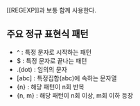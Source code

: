 [[REGEXP]]과 보통 함께 사용한다.

## 주요 정규 표현식 패턴
- ^ : 특정 문자로 시작하는 패턴
- $ : 특정 문자로 끝나는 패턴
- .(dot) : 임의의 문자
- [abc] : 특정집합(abc)에 속하는 문자열
- {n} : 해당 패턴이 n회 반복
- {n, m} : 해당 패턴이 n회 이상, m회 이하 등장